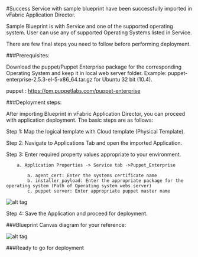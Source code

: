 #Success
Service with sample blueprint have been successfully imported in vFabric Application Director. 

Sample Blueprint is with Service and one of the supported operating system. User can use any of supported Operating Systems listed in Service. 

There are few final steps you need to follow before performing deployment.

###Prerequisites:

Download the puppet/Puppet Enterprise package for the corresponding Operating System and keep it in  local web server folder. Example: puppet-enterprise-2.5.3-el-5-x86_64.tar.gz for Ubuntu 32 bit (10.4).

puppet : https://pm.puppetlabs.com/puppet-enterprise 

###Deployment steps:

After importing Blueprint in vFabric Application Director, you can proceed with application deployment. The basic steps are as follows:

Step 1: Map the logical template with Cloud  template (Physical Template).

Step 2: Navigate to Applications Tab and open the imported Application.

Step 3: Enter required property values appropriate to your environment.

		a. Application Properties -> Service tab ->Puppet_Enterprise

			a. agent_cert: Enter the systems certificate name
			b. installer_payload: Enter the appropriate package for the operating system (Path of Operating system webs server)
			c. puppet server: Enter appropriate puppet master name
			

![alt tag](https://raw.github.com/vmware-applicationdirector/solutions-import-beta/Puppet-Service-50/Puppet-Service-properties.png)
	
Step 4: Save the Application and proceed for deployment.

###Blueprint Canvas diagram for your reference: 

![alt tag](https://raw.github.com/vmware-applicationdirector/solutions-import-beta/Puppet-Service-50/Puppet-Service-Canvas.png)

###Ready to go for deployment




 








